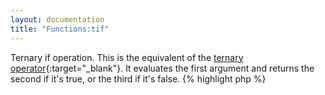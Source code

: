 ```yaml
---
layout: documentation
title: "Functions:tif"
---
```


Ternary if operation. This is the equivalent of the [ternary operator](http://uk2.php.net/ternary#language.operators.comparison.ternary){:target="_blank"}. It evaluates the first argument and returns the second if it's true, or the third if it's false.
{% highlight php %}
<?php
tif(array $rest)
{% endhighlight %}

* **rest**: you can not use named parameters to call this, use it either with three arguments in the correct order (expression, true result, false result) or write it as in php (expression ? true result : false result)

## Example
{% highlight smarty %}
{$foo = "foo"}
{tif $foo == "bar" ? "true" : "false"} {* full syntax *}
{tif $foo ?: "false"} {* you can omit the true value, in which case the expression will be re-used as the true value *}
{tif $foo ? "true"} {* you can omit the false value, in which case nothing will be output if it's false *}
{tif $foo} {* you can omit both values, in that case $foo is printed if it evaluates to true, otherwise nothing is printed *}
 
{$foo = null}
{tif $foo == "bar" ? "true" : "false"}
{tif $foo ?: "false"}
{tif $foo ? "true"}
{tif $foo}
{% endhighlight %}

## Output
{% highlight text %}
true
foo
true
foo

false
false
(empty)
(empty)
{% endhighlight %}